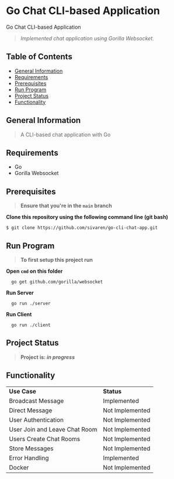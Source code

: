 # Go Chat CLI-based Application
Go Chat CLI-based Application

> _Implemented chat application using Gorilla Websocket._

## Table of Contents
* [General Information](#general-information)
* [Requirements](#requirements)
* [Prerequisites](#prerequisites)
* [Run Program](#run-program)
* [Project Status](#project-status)
* [Functionality](#functionality)

## General Information 
> A CLI-based chat application with Go 

## Requirements 
* Go
* Gorilla Websocket

## Prerequisites
> **Ensure that you're in the `main` branch** </br>

**Clone this repository using the following command line (git bash)**
```
$ git clone https://github.com/sivaren/go-cli-chat-app.git 
```

## Run Program
> **To first setup this project run** </br>

**Open `cmd` on this folder**
```
  go get github.com/gorilla/websocket
```
**Run Server**
```
  go run ./server
```
**Run Client**
```
  go run ./client
```

## Project Status
> **Project is: _in progress_**

## Functionality
<table>
    <tr>
      <td><b>Use Case</b></td>
      <td><b>Status</b></td>
    </tr>
    <tr>
      <td>Broadcast Message</td>
      <td>Implemented</td>
    </tr>
    <tr>
      <td>Direct Message</td>
      <td>Not Implemented</td>
    </tr>
    <tr>
      <td>User Authentication</td>
      <td>Not Implemented</td>
    </tr>
    <tr>
      <td>User Join and Leave Chat Room</td>
      <td>Not Implemented</td>
    </tr>
    <tr>
      <td>Users Create Chat Rooms</td>
      <td>Not Implemented</td>
    </tr>
    <tr>
      <td>Store Messages</td>
      <td>Not Implemented</td>
    </tr>
    <tr>
      <td>Error Handling</td>
      <td>Implemented</td>
    </tr>
    <tr>
      <td>Docker</td>
      <td>Not Implemented</td>
    </tr>
</table>
